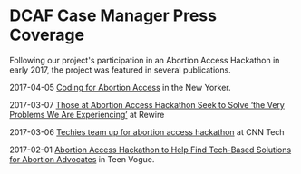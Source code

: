 # DCAF Case Manager Press Coverage

Following our project's participation in an Abortion Access Hackathon in early 2017, the project was featured in several publications.

2017-04-05 [Coding for Abortion Access](http://www.newyorker.com/tech/elements/coding-for-abortion-access) in the New Yorker.

2017-03-07 [Those at Abortion Access Hackathon Seek to Solve ‘the Very Problems We Are Experiencing’](https://rewire.news/article/2017/03/07/abortion-access-hackathon-seek-solve-problems-experiencing/) at Rewire

2017-03-06 [Techies team up for abortion access hackathon](http://money.cnn.com/2017/03/06/technology/abortion-access-hackathon-san-francisco/) at CNN Tech

2017-02-01 [Abortion Access Hackathon to Help Find Tech-Based Solutions for Abortion Advocates](http://www.teenvogue.com/story/abortion-access-hackathon-to-help-find-tech-based-solutions-for-abortion-advocates) in Teen Vogue.
